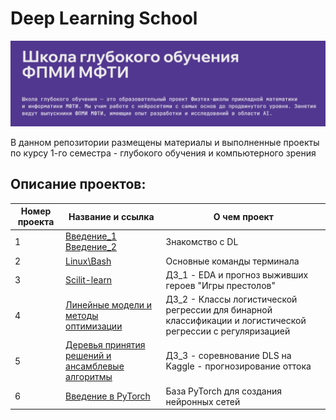 # Deep Learning School

![Image](2024-09-24_15-21-46.png)

В данном репозитории размещены материалы и выполненные проекты по курсу 1-го семестра - глубокого обучения и компьютерного зрения

## Описание проектов:
| Номер проекта | Название и ссылка | О чем проект                                                     |
|---------------|-------------------|------------------------------------------------------------------|
|1              |[Введение_1](https://drive.google.com/file/d/14Yc3dRmn87m_SSQbSMVOPfZi3Yt_1KYP/view)  [Введение_2](https://docs.google.com/presentation/d/1yi_dbIPsMqvdUoyaaDoxsVQi0_aOjl_E/edit#slide=id.p9)|Знакомство с DL|
|2              |[Linux\Bash](https://colab.research.google.com/drive/1P0RE43Ih9J9TmXkrpgfNwjFgsRIF3BPe?usp=sharing) |Основные команды терминала|
|3              |[Scilit-learn](https://github.com/AlexeyK12/DLS/blob/main/Homework_1_game_of_thrones_prediction_ipynb%22.ipynb) |ДЗ_1 - EDA и прогноз выживших героев "Игры престолов"|
|4              |[Линейные модели и методы оптимизации](https://github.com/AlexeyK12/DLS/blob/main/ДЗ_2__%22%5Bhomework%5Dlinear_models_fall_2024_ipynb%22.ipynb) |ДЗ_2 - Классы логистической регрессии для бинарной классификации и логистической регрессии с регуляризацией|
|5              |[Деревья принятия решений и ансамблевые алгоритмы](https://github.com/AlexeyK12/DLS/blob/main/ДЗ_2_%22hw_kaggle_ipynb%22.ipynb) |ДЗ_3 - соревнование DLS на Kaggle - прогнозирование оттока|
|6              |[Введение в PyTorch](https://github.com/AlexeyK12/DLS/blob/main/%22Введение_в_PyTorch_ipynb%22.ipynb) |База PyTorch для создания нейронных сетей|
